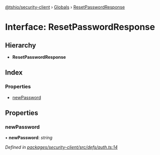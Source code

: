 [@tshio/security-client](../README.md) › [Globals](../globals.md) › [ResetPasswordResponse](resetpasswordresponse.md)

# Interface: ResetPasswordResponse

## Hierarchy

* **ResetPasswordResponse**

## Index

### Properties

* [newPassword](resetpasswordresponse.md#markdown-header-newpassword)

## Properties

###  newPassword

• **newPassword**: *string*

*Defined in [packages/security-client/src/defs/auth.ts:14](https://github.com/TheSoftwareHouse/rad-modules-tools/blob/22a789f/packages/security-client/src/defs/auth.ts#L14)*
